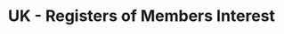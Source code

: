 ---
schema: default
title: UK - Registers of Members Interest
organization: mySociety
notes: MPs declare conflicts of interest, and sources of their income.
resources:
  - name: Register of Members Interest
    description: MPs declare conflicts of interest, and sources of their income. Separate XML file for each release of the register. <a href="http://parser.theyworkforyou.com/hansard.html#getting_the_data">Info on downloading in bulk</a>
    url: 'https://www.theyworkforyou.com/pwdata/scrapedxml/regmem/'
    format: xml
license: ''
category:
  - United Kingdom
  - TheyWorkForYou
maintainer: ''
maintainer_email: ''
last_modified: ''
more_info: ''
---
